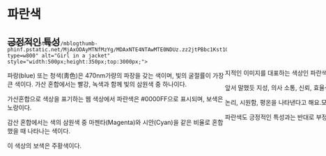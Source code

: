 <!DOCTYPE html>
<html lang="en">
<head>
    <meta charset="UTF-8">
    <meta name="viewport" content="width=device-width, initial-scale=1.0">
    <title>Text Movement</title>
    <style>
        .moved-text {
            position: relative;
            left: 500px;
            top: 200px;
            margin-top: -170px; /* 제목과 .moved-text 사이의 간격을 조절합니다. */
        }        
         
h1 {
  color: rgb(38, 0, 255);
  font-family: courier;
  font-size: 450%;
}
h5 {
  color: rgb(38, 0, 255);
  font-family: courier;
  font-size: 260%;
}
h6 {
  color: rgb(38, 0, 255);
  font-family: courier;
  font-size: 260%;
}
.yes-text {
            position: relative;
            left: 1000px;
            top: -300px;
            margin-top: -170px; /* 제목과 .moved-text 사이의 간격을 조절합니다. */
        }        
        .no-text {
            position: relative;
            left: -200px;
            top: -300px;
            margin-top: -170px; /* 제목과 .moved-text 사이의 간격을 조절합니다. */
        }   
        .x-text {
            position: relative;
            left: -200px;
            top: -300px;
            margin-top: -170px; /* 제목과 .moved-text 사이의 간격을 조절합니다. */
        }        
        
</style>
</head>
<body>
    <h1>파란색</h1>
    <h2>긍정적인 특성</h2>
    <div class="moved-text">
        <p>지적인 이미지를 대표하는 색상인 파란색의 긍정적인 특성은</p>
    	<p>앞서 말했듯 지성, 의사 소통, 신뢰, 효율성, 평온, 의무,</p>
    	<p>논리, 시원함, 평온을 나타낸다고 해요.모든 색이 그렇듯</p>
    	<p>파란색도 긍정적인 특성과는 반대로 부정적인 특성도 있어요.</p>
    </div>    

    <img src="https://mblogthumb-phinf.pstatic.net/MjAxODAyMTNfMzYg/MDAxNTE4NTAwMTE0NDUz.zz2jtPBbc1Kst1Qa0AtcY4ASNA0jUpXYAjYmnZ5DFIIg.GKbTRwBnEgMWqlyrAWFfLcWY_PLxOjh_hzJfOrQGdGAg.JPEG.salletherapy/salle20180213_2.jpg?type=w800" alt="Girl in a jacket" style="width:500px;height:350px;top:3000px;">    
<p>파랑(blue) 또는 청색(靑色)은 470nm가량의 파장을 갖는 색이며, 빛의 굴절률이 가장 큰 색이다. 가산 혼합에서는 빨강, 녹색과 함께 빛의 삼원색 중 하나이다. </p>
<p>가산혼합으로 색상을 표기하는 웹 색상에서 파란색은 #0000FF으로 표시되며, 보색은 노랑이다. </p>
<p>감산 혼합에서는 색의 삼원색 중 마젠타(Magenta)와 시안(Cyan)을 같은 비율로 혼합했을 때 나타나는 색이다. </p>
<p>이 색상의 보색은 주황색이다.</p>
<div class="yes-text">
<h3>파란색 문화</h3>
<p>종류</p>
<hr>
    
<p>종교</p>
<p>유대교, 유대인을 상징하는 색이다. 하얀색과 더불어 파란색은 유대교 기도자들이 사용했던 어깨걸이를 구성했던 빛깔이었다.</p>
<hr>
    
<p>기업</p>
<p>삼성그룹, 현대자동차그룹, 한진그룹, SBS, TBC, KBC, UBC, TJB, JTV, 일진그룹 등등</p>

    <div class="no-text">
        <h5>Spring 2024</h5>
    </div>   
    <div class="x-text">     
        <h6>Edition</h6>
    </div>     



</body>
</html>
